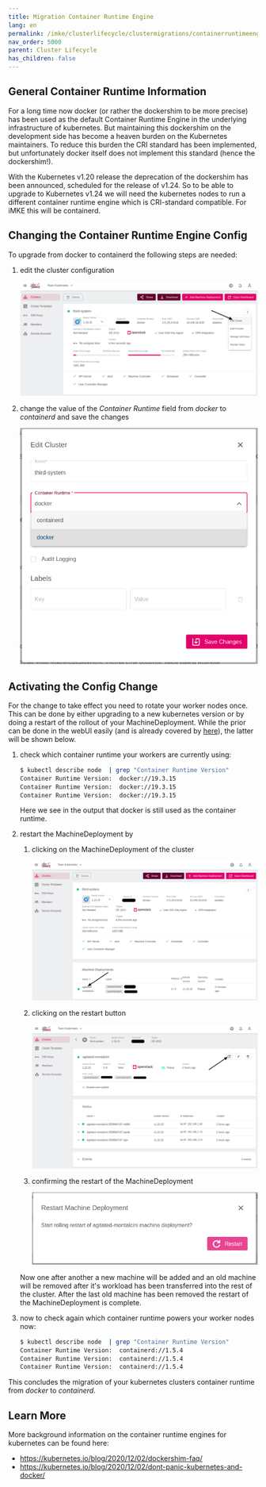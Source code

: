 ```yaml
---
title: Migration Container Runtime Engine
lang: en
permalink: /imke/clusterlifecycle/clustermigrations/containerruntimeengine
nav_order: 5000
parent: Cluster Lifecycle
has_children: false
---
```


## General Container Runtime Information

For a long time now docker (or rather the dockershim to be more precise) has
been used as the default Container Runtime Engine in the underlying
infrastructure of kubernetes. But maintaining this dockershim on the
development side has become a heaven burden on the Kubernetes maintainers.
To reduce this burden the CRI standard has been implemented, but unfortunately
docker itself does not implement this standard (hence the dockershim!).

With the Kubernetes v1.20 release the deprecation of the dockershim has been
announced, scheduled for the release of v1.24. So to be able to upgrade to
Kubernetes v1.24 we will need the kubernetes nodes to run a different
container runtime engine which is CRI-standard compatible. For iMKE this
will be containerd.

## Changing the Container Runtime Engine Config

To upgrade from docker to containerd the following steps are needed:

1. edit the cluster configuration

   ![edit-cluster-config](edit-cluster.png)

1. change the value of the *Container Runtime* field from *docker* to *containerd* and save the changes

   ![switch-cre-config](switch-cre.png)


## Activating the Config Change

For the change to take effect you need to rotate your worker nodes once.
This can be done by either upgrading to a new kubernetes version or by
doing a restart of the rollout of your MachineDeployment. While the prior
can be done in the webUI easily (and is already covered by [here](/imke/clusterlifecycle/upgradingacluster/)),
the latter will be shown below.

1. check which container runtime your workers are currently using:
   ```bash
   $ kubectl describe node  | grep "Container Runtime Version"
   Container Runtime Version:  docker://19.3.15
   Container Runtime Version:  docker://19.3.15
   Container Runtime Version:  docker://19.3.15
   ```
   Here we see in the output that docker is still used as the container runtime.
1. restart the MachineDeployment by
    1. clicking on the MachineDeployment of the cluster

       ![choose-machinedeployment](choose-machinedeployment.png)

    1. clicking on the restart button

       ![click-on-restart-button](click-on-restart-button.png)

    1. confirming the restart of the MachineDeployment

       ![confirm-restart](confirm-restart.png)

   Now one after another a new machine will be added and an old machine will
   be removed after it's workload has been transferred into the rest of the
   cluster. After the last old machine has been removed the restart of the
   MachineDeployment is complete.
1. now to check again which container runtime powers your worker nodes now:
   ```bash
   $ kubectl describe node  | grep "Container Runtime Version"
   Container Runtime Version:  containerd://1.5.4
   Container Runtime Version:  containerd://1.5.4
   Container Runtime Version:  containerd://1.5.4
   ```

This concludes the migration of your kubernetes clusters container runtime
from *docker* to *containerd*.

## Learn More

More background information on the container runtime engines for kubernetes can be
found here:

* <https://kubernetes.io/blog/2020/12/02/dockershim-faq/>
* <https://kubernetes.io/blog/2020/12/02/dont-panic-kubernetes-and-docker/>
